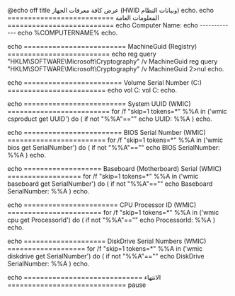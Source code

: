 @echo off
title عرض كافة معرفات الجهاز (HWID وبيانات النظام)
echo.
echo ========================== المعلومات العامة ==========================
echo Computer Name:
echo -------------
echo %COMPUTERNAME%
echo.

echo ========================= MachineGuid (Registry) =========================
echo reg query "HKLM\SOFTWARE\Microsoft\Cryptography" /v MachineGuid
reg query "HKLM\SOFTWARE\Microsoft\Cryptography" /v MachineGuid 2>nul
echo.

echo ======================== Volume Serial Number (C:) ========================
echo vol C:
vol C:
echo.

echo ========================= System UUID (WMIC) =========================
for /f "skip=1 tokens=*" %%A in ('wmic csproduct get UUID') do (
  if not "%%A"=="" echo UUID: %%A
)
echo.

echo ======================== BIOS Serial Number (WMIC) ========================
for /f "skip=1 tokens=*" %%A in ('wmic bios get SerialNumber') do (
  if not "%%A"=="" echo BIOS SerialNumber: %%A
)
echo.

echo =================== Baseboard (Motherboard) Serial (WMIC) ==================
for /f "skip=1 tokens=*" %%A in ('wmic baseboard get SerialNumber') do (
  if not "%%A"=="" echo Baseboard SerialNumber: %%A
)
echo.

echo ======================= CPU Processor ID (WMIC) =======================
for /f "skip=1 tokens=*" %%A in ('wmic cpu get ProcessorId') do (
  if not "%%A"=="" echo ProcessorId: %%A
)
echo.

echo ==================== DiskDrive Serial Numbers (WMIC) ===================
for /f "skip=1 tokens=*" %%A in ('wmic diskdrive get SerialNumber') do (
  if not "%%A"=="" echo DiskDrive SerialNumber: %%A
)
echo.

echo ============================= الانتهاء =============================
pause
